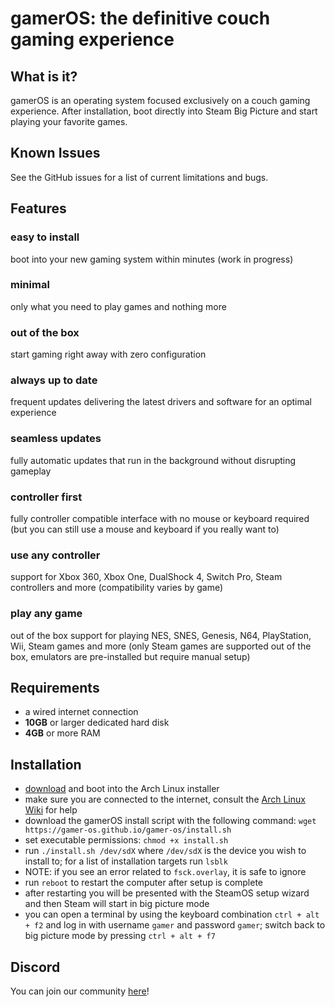 # gamerOS: the definitive couch gaming experience

## What is it?
gamerOS is an operating system focused exclusively on a couch gaming experience. After installation, boot directly into Steam Big Picture and start playing your favorite games.

## Known Issues
See the GitHub issues for a list of current limitations and bugs.

## Features

### easy to install
boot into your new gaming system within minutes (work in progress)

### minimal
only what you need to play games and nothing more

### out of the box
start gaming right away with zero configuration

### always up to date
frequent updates delivering the latest drivers and software for an optimal experience

### seamless updates
fully automatic updates that run in the background without disrupting gameplay

### controller first
fully controller compatible interface with no mouse or keyboard required (but you can still use a mouse and keyboard if you really want to)

### use any controller
support for Xbox 360, Xbox One, DualShock 4, Switch Pro, Steam controllers and more (compatibility varies by game)

### play any game
out of the box support for playing NES, SNES, Genesis, N64, PlayStation, Wii, Steam games and more (only Steam games are supported out of the box, emulators are pre-installed but require manual setup)


## Requirements
 - a wired internet connection
 - **10GB** or larger dedicated hard disk
 - **4GB** or more RAM


## Installation
 - [download](https://www.archlinux.org/download) and boot into the Arch Linux installer
 - make sure you are connected to the internet, consult the [Arch Linux Wiki](https://wiki.archlinux.org/index.php/Network_configuration) for help
 - download the gamerOS install script with the following command:
	`wget https://gamer-os.github.io/gamer-os/install.sh`
 - set executable permissions: `chmod +x install.sh`
 - run `./install.sh /dev/sdX` where `/dev/sdX` is the device you wish to install to; for a list of installation targets run `lsblk`
 - NOTE: if you see an error related to `fsck.overlay`, it is safe to ignore
 - run `reboot` to restart the computer after setup is complete
 - after restarting you will be presented with the SteamOS setup wizard and then Steam will start in big picture mode
 - you can open a terminal by using the keyboard combination `ctrl + alt + f2` and log in with username `gamer` and password `gamer`; switch back to big picture mode by pressing `ctrl + alt + f7`


## Discord

You can join our community [here](https://discord.gg/brdNSUQ)!
